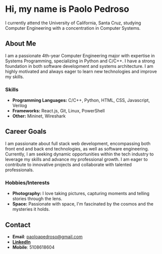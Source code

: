 # Hi, my name is Paolo Pedroso

I currently attend the University of California, Santa Cruz, studying Computer Engineering with a concentration in Computer Systems. 

## About Me
I am a passionate 4th-year Computer Engineering major with expertise in Systems Programming, specializing in Python and C/C++. I have a strong foundation in both software development and systems architecture. I am highly motivated and always eager to learn new technologies and improve my skills.

### Skills
- **Programming Languages:** C/C++, Python, HTML, CSS, Javascript, Verilog
- **Frameworks:** React.js, Git, Linux, PowerShell
- **Other:** Mininet, Wireshark

## Career Goals
I am passionate about full stack web development, encompassing both front end and back end technologies, as well as software engineering. Currently, I am seeking dynamic opportunities within the tech industry to leverage my skills and advance my professional growth. I am eager to contribute to innovative projects and collaborate with talented professionals.

### Hobbies/Interests
- **Photography:** I love taking pictures, capturing moments and telling stories through the lens.
- **Space:** Passionate with space, I'm fascinated by the cosmos and the mysteries it holds.

## Contact
- **Email**: [paoloapedroso@gmail.com](mailto:paoloapedroso@gmail.com)
- [**LinkedIn**](https://www.linkedin.com/in/paolo-pedroso-848791232/)
- **Mobile**: 5108618604
